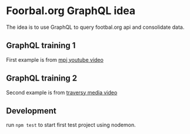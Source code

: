 # Foorbal.org GraphQL idea

The idea is to use GraphQL to query footbal.org api and consolidate data.

## GraphQL training 1
 
First example is from [mpj youtube video](https://www.youtube.com/watch?v=lAJWHHUz8_8)

## GraphQL training 2

Second example is from [traversy media video](https://www.youtube.com/watch?v=e9Zxzr7sy60)

## Development

run `npm test` to start first test project using nodemon.